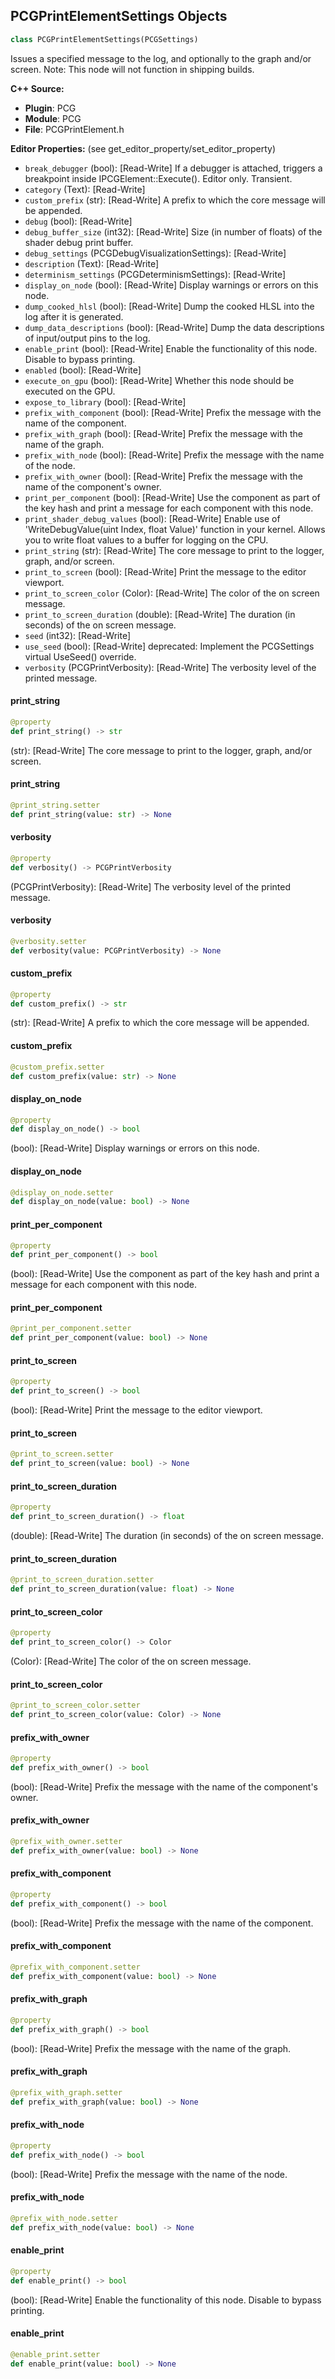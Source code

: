 ## PCGPrintElementSettings Objects

```python
class PCGPrintElementSettings(PCGSettings)
```

Issues a specified message to the log, and optionally to the graph and/or screen.
Note: This node will not function in shipping builds.

**C++ Source:**

- **Plugin**: PCG
- **Module**: PCG
- **File**: PCGPrintElement.h

**Editor Properties:** (see get_editor_property/set_editor_property)

- ``break_debugger`` (bool):  [Read-Write] If a debugger is attached, triggers a breakpoint inside IPCGElement::Execute(). Editor only. Transient.
- ``category`` (Text):  [Read-Write]
- ``custom_prefix`` (str):  [Read-Write] A prefix to which the core message will be appended.
- ``debug`` (bool):  [Read-Write]
- ``debug_buffer_size`` (int32):  [Read-Write] Size (in number of floats) of the shader debug print buffer.
- ``debug_settings`` (PCGDebugVisualizationSettings):  [Read-Write]
- ``description`` (Text):  [Read-Write]
- ``determinism_settings`` (PCGDeterminismSettings):  [Read-Write]
- ``display_on_node`` (bool):  [Read-Write] Display warnings or errors on this node.
- ``dump_cooked_hlsl`` (bool):  [Read-Write] Dump the cooked HLSL into the log after it is generated.
- ``dump_data_descriptions`` (bool):  [Read-Write] Dump the data descriptions of input/output pins to the log.
- ``enable_print`` (bool):  [Read-Write] Enable the functionality of this node. Disable to bypass printing.
- ``enabled`` (bool):  [Read-Write]
- ``execute_on_gpu`` (bool):  [Read-Write] Whether this node should be executed on the GPU.
- ``expose_to_library`` (bool):  [Read-Write]
- ``prefix_with_component`` (bool):  [Read-Write] Prefix the message with the name of the component.
- ``prefix_with_graph`` (bool):  [Read-Write] Prefix the message with the name of the graph.
- ``prefix_with_node`` (bool):  [Read-Write] Prefix the message with the name of the node.
- ``prefix_with_owner`` (bool):  [Read-Write] Prefix the message with the name of the component's owner.
- ``print_per_component`` (bool):  [Read-Write] Use the component as part of the key hash and print a message for each component with this node.
- ``print_shader_debug_values`` (bool):  [Read-Write] Enable use of 'WriteDebugValue(uint Index, float Value)' function in your kernel. Allows you to write float values to a buffer for logging on the CPU.
- ``print_string`` (str):  [Read-Write] The core message to print to the logger, graph, and/or screen.
- ``print_to_screen`` (bool):  [Read-Write] Print the message to the editor viewport.
- ``print_to_screen_color`` (Color):  [Read-Write] The color of the on screen message.
- ``print_to_screen_duration`` (double):  [Read-Write] The duration (in seconds) of the on screen message.
- ``seed`` (int32):  [Read-Write]
- ``use_seed`` (bool):  [Read-Write]
  deprecated: Implement the PCGSettings virtual UseSeed() override.
- ``verbosity`` (PCGPrintVerbosity):  [Read-Write] The verbosity level of the printed message.

<a id="unreal.PCGPrintElementSettings.print_string"></a>

#### print_string

```python
@property
def print_string() -> str
```

(str):  [Read-Write] The core message to print to the logger, graph, and/or screen.

<a id="unreal.PCGPrintElementSettings.print_string"></a>

#### print_string

```python
@print_string.setter
def print_string(value: str) -> None
```

<a id="unreal.PCGPrintElementSettings.verbosity"></a>

#### verbosity

```python
@property
def verbosity() -> PCGPrintVerbosity
```

(PCGPrintVerbosity):  [Read-Write] The verbosity level of the printed message.

<a id="unreal.PCGPrintElementSettings.verbosity"></a>

#### verbosity

```python
@verbosity.setter
def verbosity(value: PCGPrintVerbosity) -> None
```

<a id="unreal.PCGPrintElementSettings.custom_prefix"></a>

#### custom_prefix

```python
@property
def custom_prefix() -> str
```

(str):  [Read-Write] A prefix to which the core message will be appended.

<a id="unreal.PCGPrintElementSettings.custom_prefix"></a>

#### custom_prefix

```python
@custom_prefix.setter
def custom_prefix(value: str) -> None
```

<a id="unreal.PCGPrintElementSettings.display_on_node"></a>

#### display_on_node

```python
@property
def display_on_node() -> bool
```

(bool):  [Read-Write] Display warnings or errors on this node.

<a id="unreal.PCGPrintElementSettings.display_on_node"></a>

#### display_on_node

```python
@display_on_node.setter
def display_on_node(value: bool) -> None
```

<a id="unreal.PCGPrintElementSettings.print_per_component"></a>

#### print_per_component

```python
@property
def print_per_component() -> bool
```

(bool):  [Read-Write] Use the component as part of the key hash and print a message for each component with this node.

<a id="unreal.PCGPrintElementSettings.print_per_component"></a>

#### print_per_component

```python
@print_per_component.setter
def print_per_component(value: bool) -> None
```

<a id="unreal.PCGPrintElementSettings.print_to_screen"></a>

#### print_to_screen

```python
@property
def print_to_screen() -> bool
```

(bool):  [Read-Write] Print the message to the editor viewport.

<a id="unreal.PCGPrintElementSettings.print_to_screen"></a>

#### print_to_screen

```python
@print_to_screen.setter
def print_to_screen(value: bool) -> None
```

<a id="unreal.PCGPrintElementSettings.print_to_screen_duration"></a>

#### print_to_screen_duration

```python
@property
def print_to_screen_duration() -> float
```

(double):  [Read-Write] The duration (in seconds) of the on screen message.

<a id="unreal.PCGPrintElementSettings.print_to_screen_duration"></a>

#### print_to_screen_duration

```python
@print_to_screen_duration.setter
def print_to_screen_duration(value: float) -> None
```

<a id="unreal.PCGPrintElementSettings.print_to_screen_color"></a>

#### print_to_screen_color

```python
@property
def print_to_screen_color() -> Color
```

(Color):  [Read-Write] The color of the on screen message.

<a id="unreal.PCGPrintElementSettings.print_to_screen_color"></a>

#### print_to_screen_color

```python
@print_to_screen_color.setter
def print_to_screen_color(value: Color) -> None
```

<a id="unreal.PCGPrintElementSettings.prefix_with_owner"></a>

#### prefix_with_owner

```python
@property
def prefix_with_owner() -> bool
```

(bool):  [Read-Write] Prefix the message with the name of the component's owner.

<a id="unreal.PCGPrintElementSettings.prefix_with_owner"></a>

#### prefix_with_owner

```python
@prefix_with_owner.setter
def prefix_with_owner(value: bool) -> None
```

<a id="unreal.PCGPrintElementSettings.prefix_with_component"></a>

#### prefix_with_component

```python
@property
def prefix_with_component() -> bool
```

(bool):  [Read-Write] Prefix the message with the name of the component.

<a id="unreal.PCGPrintElementSettings.prefix_with_component"></a>

#### prefix_with_component

```python
@prefix_with_component.setter
def prefix_with_component(value: bool) -> None
```

<a id="unreal.PCGPrintElementSettings.prefix_with_graph"></a>

#### prefix_with_graph

```python
@property
def prefix_with_graph() -> bool
```

(bool):  [Read-Write] Prefix the message with the name of the graph.

<a id="unreal.PCGPrintElementSettings.prefix_with_graph"></a>

#### prefix_with_graph

```python
@prefix_with_graph.setter
def prefix_with_graph(value: bool) -> None
```

<a id="unreal.PCGPrintElementSettings.prefix_with_node"></a>

#### prefix_with_node

```python
@property
def prefix_with_node() -> bool
```

(bool):  [Read-Write] Prefix the message with the name of the node.

<a id="unreal.PCGPrintElementSettings.prefix_with_node"></a>

#### prefix_with_node

```python
@prefix_with_node.setter
def prefix_with_node(value: bool) -> None
```

<a id="unreal.PCGPrintElementSettings.enable_print"></a>

#### enable_print

```python
@property
def enable_print() -> bool
```

(bool):  [Read-Write] Enable the functionality of this node. Disable to bypass printing.

<a id="unreal.PCGPrintElementSettings.enable_print"></a>

#### enable_print

```python
@enable_print.setter
def enable_print(value: bool) -> None
```

<a id="unreal.PCGPrintGrammarSettings"></a>